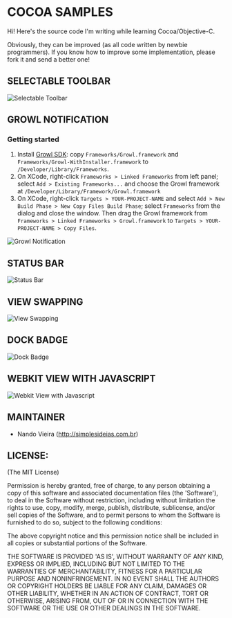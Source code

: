 COCOA SAMPLES
=============

Hi! Here's the source code I'm writing while learning Cocoa/Objective-C.

Obviously, they can be improved (as all code written by newbie programmers). If you know how
to improve some implementation, please fork it and send a better one!

SELECTABLE TOOLBAR
------------------

![Selectable Toolbar](http://f.simplesideias.com.br/cocoa-beans/SelectableToolbar.png "Selectable Toolbar")

GROWL NOTIFICATION
------------------

### Getting started

1. Install [Growl SDK](http://growl.info/downloads_developers.php): copy `Frameworks/Growl.framework` and `Frameworks/Growl-WithInstaller.framework` to `/Developer/Library/Frameworks`.
2. On XCode, right-click `Frameworks > Linked Frameworks` from left panel; select `Add > Existing Frameworks...` and choose the Growl framework at `/Developer/Library/Framework/Growl.framework`
3. On XCode, right-click `Targets > YOUR-PROJECT-NAME` and select `Add > New Build Phase > New Copy Files Build Phase`; select `Frameworks` from the dialog and close the window. Then drag the Growl framework from `Frameworks > Linked Frameworks > Growl.framework` to `Targets > YOUR-PROJECT-NAME > Copy Files`.

![Growl Notification](http://f.simplesideias.com.br/cocoa-beans/GrowlNotification.png "Growl Notification")

STATUS BAR
----------

![Status Bar](http://f.simplesideias.com.br/cocoa-beans/StatusBar.png "Status Bar")

VIEW SWAPPING
-------------

![View Swapping](http://f.simplesideias.com.br/cocoa-beans/ViewSwapping.png "View Swapping")

DOCK BADGE
----------

![Dock Badge](http://f.simplesideias.com.br/cocoa-beans/DockBadge.png "Dock Badge")

WEBKIT VIEW WITH JAVASCRIPT
---------------------------

![Webkit View with Javascript](http://f.simplesideias.com.br/cocoa-beans/WebkitViewWithJavascript.png "Webkit View with Javascript")

MAINTAINER
----------

* Nando Vieira (<http://simplesideias.com.br>)

LICENSE:
--------

(The MIT License)

Permission is hereby granted, free of charge, to any person obtaining
a copy of this software and associated documentation files (the
'Software'), to deal in the Software without restriction, including
without limitation the rights to use, copy, modify, merge, publish,
distribute, sublicense, and/or sell copies of the Software, and to
permit persons to whom the Software is furnished to do so, subject to
the following conditions:

The above copyright notice and this permission notice shall be
included in all copies or substantial portions of the Software.

THE SOFTWARE IS PROVIDED 'AS IS', WITHOUT WARRANTY OF ANY KIND,
EXPRESS OR IMPLIED, INCLUDING BUT NOT LIMITED TO THE WARRANTIES OF
MERCHANTABILITY, FITNESS FOR A PARTICULAR PURPOSE AND NONINFRINGEMENT.
IN NO EVENT SHALL THE AUTHORS OR COPYRIGHT HOLDERS BE LIABLE FOR ANY
CLAIM, DAMAGES OR OTHER LIABILITY, WHETHER IN AN ACTION OF CONTRACT,
TORT OR OTHERWISE, ARISING FROM, OUT OF OR IN CONNECTION WITH THE
SOFTWARE OR THE USE OR OTHER DEALINGS IN THE SOFTWARE.